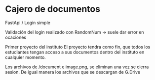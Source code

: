 # Cajero de documentos
FastApi / Login simple 

Validación del login realizado con RandomNum -> suele dar error en ocaciones

Primer proyecto del instituto
El proyecto tendra como fin, que todos los estudiantes tengan acceso a sus documentos dentro del instituto en cualquier momento.

Los archivos de /document e image.png, se eliminan una vez se cierra sesion. De igual manera los archivos que se descargan de G.Drive
